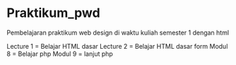 # Praktikum_pwd

Pembelajaran praktikum web design  di waktu kuliah semester 1 dengan html

Lecture 1  = Belajar HTML dasar
Lecture 2  = Belajar HTML dasar form
Modul 8  = Belajar php
Modul 9  = lanjut php
